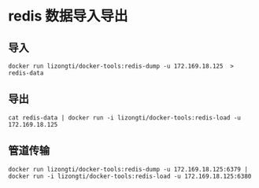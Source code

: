 # redis 数据导入导出

## 导入
```shell
docker run lizongti/docker-tools:redis-dump -u 172.169.18.125  > redis-data
```

## 导出
```shell
cat redis-data | docker run -i lizongti/docker-tools:redis-load -u 172.169.18.125
```

## 管道传输
```shell
docker run lizongti/docker-tools:redis-dump -u 172.169.18.125:6379 | docker run -i lizongti/docker-tools:redis-load -u 172.169.18.125:6380
```